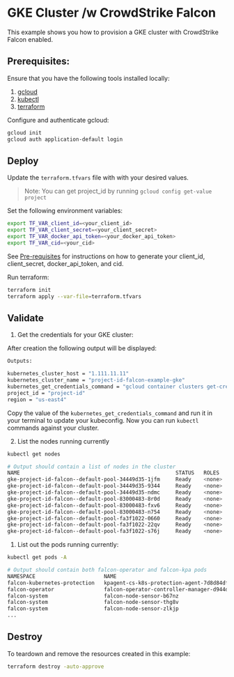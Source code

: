 # GKE Cluster /w CrowdStrike Falcon

This example shows you how to provision a GKE cluster with CrowdStrike Falcon enabled.

## Prerequisites:

Ensure that you have the following tools installed locally:

1. [gcloud](https://cloud.google.com/sdk/docs/install)
2. [kubectl](https://Kubernetes.io/docs/tasks/tools/)
3. [terraform](https://learn.hashicorp.com/tutorials/terraform/install-cli)

Configure and authenticate gcloud:

```sh
gcloud init
gcloud auth application-default login
```

## Deploy

Update the `terraform.tfvars` file with with your desired values.

> Note: You can get project_id by running `gcloud config get-value project`

Set the following environment variables:

```sh
export TF_VAR_client_id=<your_client_id>
export TF_VAR_client_secret=<your_client_secret>
export TF_VAR_docker_api_token=<your_docker_api_token>
export TF_VAR_cid=<your_cid>
```

See [Pre-requisites](../../README.md#pre-requisites) for instructions on how to generate your client_id, client_secret, docker_api_token, and cid.


Run terraform:

```sh
terraform init
terraform apply --var-file=terraform.tfvars
```

## Validate

1. Get the credentials for your GKE cluster:

After creation the following output will be displayed:

```sh
Outputs:

kubernetes_cluster_host = "1.111.11.11"
kubernetes_cluster_name = "project-id-falcon-example-gke"
kubernetes_get_credentials_command = "gcloud container clusters get-credentials project-id-falcon-example-gke --region us-east4 --project project-id"
project_id = "project-id"
region = "us-east4"
```

Copy the value of the `kubernetes_get_credentials_command` and run it in your terminal to update your kubeconfig. Now you can run `kubectl` commands against your cluster.

2. List the nodes running currently

```sh
kubectl get nodes

# Output should contain a list of nodes in the cluster
NAME                                                  STATUS   ROLES    AGE    VERSION
gke-project-id-falcon--default-pool-34449d35-1jfm     Ready    <none>   115s   v1.24.10-gke.2300
gke-project-id-falcon--default-pool-34449d35-9344     Ready    <none>   115s   v1.24.10-gke.2300
gke-project-id-falcon--default-pool-34449d35-ndmc     Ready    <none>   115s   v1.24.10-gke.2300
gke-project-id-falcon--default-pool-83000483-8r0d     Ready    <none>   115s   v1.24.10-gke.2300
gke-project-id-falcon--default-pool-83000483-fxv6     Ready    <none>   115s   v1.24.10-gke.2300
gke-project-id-falcon--default-pool-83000483-n754     Ready    <none>   116s   v1.24.10-gke.2300
gke-project-id-falcon--default-pool-fa3f1022-0660     Ready    <none>   115s   v1.24.10-gke.2300
gke-project-id-falcon--default-pool-fa3f1022-22qv     Ready    <none>   115s   v1.24.10-gke.2300
gke-project-id-falcon--default-pool-fa3f1022-s76j     Ready    <none>   113s   v1.24.10-gke.2300
```

1. List out the pods running currently:

```sh
kubectl get pods -A

# Output should contain both falcon-operator and falcon-kpa pods
NAMESPACE                      NAME                                                             READY   STATUS    RESTARTS   AGE
falcon-kubernetes-protection   kpagent-cs-k8s-protection-agent-7d8d84df45-2wfv4                 1/1     Running   0          10m
falcon-operator                falcon-operator-controller-manager-d944dc565-ldbgm               1/1     Running   0          10m
falcon-system                  falcon-node-sensor-b67nz                                         1/1     Running   0          6m8s
falcon-system                  falcon-node-sensor-thg8v                                         1/1     Running   0          13m
falcon-system                  falcon-node-sensor-zlkjp                                         1/1     Running   0          10m
...
```

## Destroy

To teardown and remove the resources created in this example:

```sh
terraform destroy -auto-approve
```
